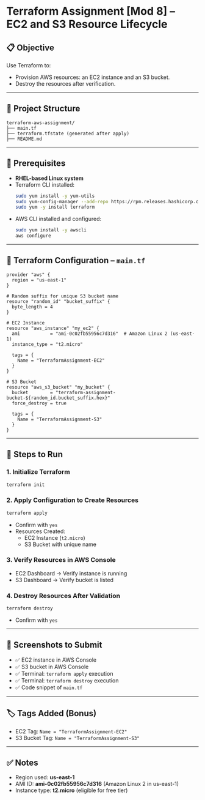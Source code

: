 # Terraform Assignment [Mod 8] – EC2 and S3 Resource Lifecycle

## 📋 Objective

Use Terraform to:
- Provision AWS resources: an EC2 instance and an S3 bucket.
- Destroy the resources after verification.

---

## 📁 Project Structure

```
terraform-aws-assignment/
├── main.tf
├── terraform.tfstate (generated after apply)
├── README.md
```

---

## 💪 Prerequisites

- **RHEL-based Linux system**
- Terraform CLI installed:
  ```bash
  sudo yum install -y yum-utils
  sudo yum-config-manager --add-repo https://rpm.releases.hashicorp.com/RHEL/hashicorp.repo
  sudo yum -y install terraform
  ```
- AWS CLI installed and configured:
  ```bash
  sudo yum install -y awscli
  aws configure
  ```

---

## 🔧 Terraform Configuration – `main.tf`

```hcl
provider "aws" {
  region = "us-east-1"
}

# Random suffix for unique S3 bucket name
resource "random_id" "bucket_suffix" {
  byte_length = 4
}

# EC2 Instance
resource "aws_instance" "my_ec2" {
  ami           = "ami-0c02fb55956c7d316"  # Amazon Linux 2 (us-east-1)
  instance_type = "t2.micro"

  tags = {
    Name = "TerraformAssignment-EC2"
  }
}

# S3 Bucket
resource "aws_s3_bucket" "my_bucket" {
  bucket        = "terraform-assignment-bucket-${random_id.bucket_suffix.hex}"
  force_destroy = true

  tags = {
    Name = "TerraformAssignment-S3"
  }
}
```

---

## 🚀 Steps to Run

### 1. Initialize Terraform
```bash
terraform init
```

### 2. Apply Configuration to Create Resources
```bash
terraform apply
```
- Confirm with `yes`
- Resources Created:
  - EC2 Instance (`t2.micro`)
  - S3 Bucket with unique name

### 3. Verify Resources in AWS Console
- EC2 Dashboard → Verify instance is running
- S3 Dashboard → Verify bucket is listed

### 4. Destroy Resources After Validation
```bash
terraform destroy
```
- Confirm with `yes`

---

## 📸 Screenshots to Submit

- ✅ EC2 instance in AWS Console  
- ✅ S3 bucket in AWS Console  
- ✅ Terminal: `terraform apply` execution  
- ✅ Terminal: `terraform destroy` execution  
- ✅ Code snippet of `main.tf`

---

## 🏷️ Tags Added (Bonus)

- EC2 Tag: `Name = "TerraformAssignment-EC2"`
- S3 Bucket Tag: `Name = "TerraformAssignment-S3"`

---

## ✅ Notes

- Region used: **us-east-1**
- AMI ID: **ami-0c02fb55956c7d316** (Amazon Linux 2 in us-east-1)
- Instance type: **t2.micro** (eligible for free tier)
